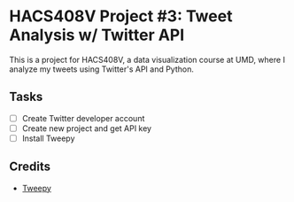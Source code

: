 # HACS408V Project #3: Tweet Analysis w/ Twitter API
This is a project for HACS408V, a data visualization course at UMD, where I analyze my tweets using Twitter's API and Python.
## Tasks
- [ ] Create Twitter developer account
- [ ] Create new project and get API key
- [ ] Install Tweepy
## Credits
* [Tweepy](http://www.tweepy.org/)
